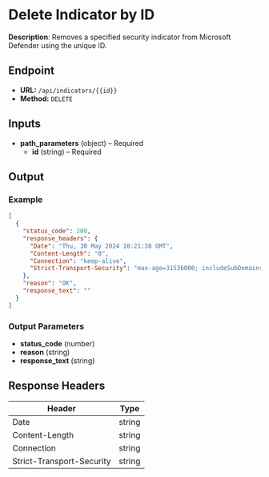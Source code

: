 # Delete Indicator by ID

**Description**: Removes a specified security indicator from Microsoft Defender using the unique ID.

## Endpoint

- **URL:** `/api/indicators/{{id}}`
- **Method:** `DELETE`
## Inputs

- **path_parameters** (object) – Required
  - **id** (string) – Required
## Output

### Example

```json
[
  {
    "status_code": 200,
    "response_headers": {
      "Date": "Thu, 30 May 2024 10:21:38 GMT",
      "Content-Length": "0",
      "Connection": "keep-alive",
      "Strict-Transport-Security": "max-age=31536000; includeSubDomains"
    },
    "reason": "OK",
    "response_text": ""
  }
]
```
### Output Parameters

- **status_code** (number)
- **reason** (string)
- **response_text** (string)
## Response Headers

| Header | Type |
|--------|------|
| Date | string |
| Content-Length | string |
| Connection | string |
| Strict-Transport-Security | string |